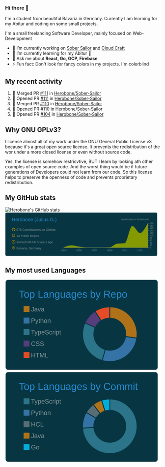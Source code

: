 ### Hi there 👋
I'm a student from beautiful Bavaria in Germany. Currently I am learning for my Abitur and coding on some small projects.

I'm a small freelancing Software Developer, mainly focused on Web-Development

- 🔭 I’m currently working on [Sober Sailor](https://github.com/Herobone/Sober-Sailor) and [Cloud Craft](https://github.com/Herobone/CloudCraft)
- 🌱 I’m currently learning for my Abitur 🙁
- 💬 Ask me about **React, Go, GCP, Firebase**
- ⚡ Fun fact: Don't look for fancy colors in my projects. I'm colorblind
## My recent activity
<!--START_SECTION:activity-->
1. 🎉 Merged PR [#111](https://github.com/Herobone/Sober-Sailor/pull/111) in [Herobone/Sober-Sailor](https://github.com/Herobone/Sober-Sailor)
2. 💪 Opened PR [#111](https://github.com/Herobone/Sober-Sailor/pull/111) in [Herobone/Sober-Sailor](https://github.com/Herobone/Sober-Sailor)
3. 🎉 Merged PR [#110](https://github.com/Herobone/Sober-Sailor/pull/110) in [Herobone/Sober-Sailor](https://github.com/Herobone/Sober-Sailor)
4. 💪 Opened PR [#110](https://github.com/Herobone/Sober-Sailor/pull/110) in [Herobone/Sober-Sailor](https://github.com/Herobone/Sober-Sailor)
5. 💪 Opened PR [#104](https://github.com/Herobone/Sober-Sailor/pull/104) in [Herobone/Sober-Sailor](https://github.com/Herobone/Sober-Sailor)
<!--END_SECTION:activity-->
## Why GNU GPLv3?
I license almost all of my work under the GNU General Public License v3 because it's a great open source license. It prevents the redistribution of the wor under a more closed license or even without source code.

Yes, the license is somehow restricvtive, BUT I learn by looking ath other examples of open source code. And the worst thing would be if future generations of Developers could not learn from our code. So this license helps to preserve the openness of code and prevents proprietary redistribution.

## My GitHub stats
![Herobone's GitHub stats](https://github-readme-stats.vercel.app/api?username=Herobone&show_icons=true&theme=solarized-dark)
![](https://raw.githubusercontent.com/Herobone/Herobone/main/profile-summary-card-output/solarized_dark/0-profile-details.svg)
## My most used Languages
![](https://raw.githubusercontent.com/Herobone/Herobone/main/profile-summary-card-output/solarized_dark/1-repos-per-language.svg)
![](https://raw.githubusercontent.com/Herobone/Herobone/main/profile-summary-card-output/solarized_dark/2-most-commit-language.svg)
